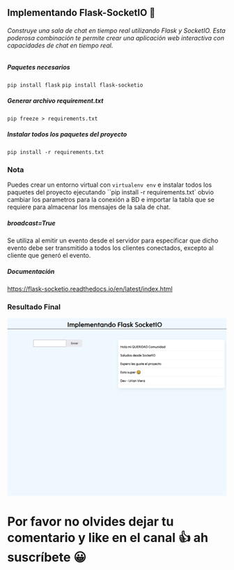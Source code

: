 ## Implementando Flask-SocketIO 🐍

###### Construye una sala de chat en tiempo real utilizando Flask y SocketIO. Esta poderosa combinación te permite crear una aplicación web interactiva con capacidades de chat en tiempo real.

##### Paquetes necesarios

`pip install flask`
`pip install flask-socketio`

##### Generar archivo requirement.txt

`pip freeze > requirements.txt`

##### Instalar todos los paquetes del proyecto

`pip install -r requirements.txt`

### Nota

Puedes crear un entorno virtual con `virtualenv env` e instalar todos los paquetes del proyecto ejecutando ``pip install -r requirements.txt`
obvio cambiar los parametros para la conexión a BD e importar la tabla que se requiere para almacenar los mensajes de la sala de chat.

##### broadcast=True

Se utiliza al emitir un evento desde el servidor para especificar
que dicho evento debe ser transmitido a todos los clientes conectados,
excepto al cliente que generó el evento.

##### Documentación

https://flask-socketio.readthedocs.io/en/latest/index.html

### Resultado Final

![](https://raw.githubusercontent.com/urian121/imagenes-proyectos-github/master/implementando-flask-socketIO-Urian-viera.PNG)

# Por favor no olvides dejar tu comentario y like en el canal 👍 ah suscríbete 😀
